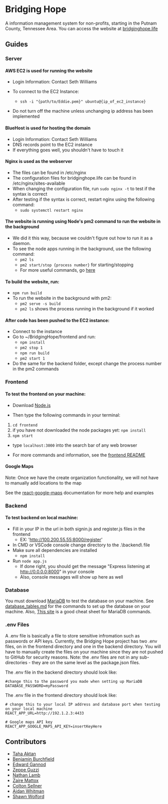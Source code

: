 # Bridging Hope

A information management system for non-profits, starting in the Putnam County, Tennessee Area. You can access the website at [bridginghope.life](https://bridginghope.life)

## Guides

### Server

#### AWS EC2 is used for running the website
- Login Information: Contact Seth Williams
- To connect to the EC2 Instance: 

    - ```ssh -i "{path/to/Eddie.pem}" ubuntu@{ip_of_ec2_instance}```
- Do not turn off the machine unless unchanging ip address has been implemented

#### BlueHost is used for hosting the domain
- Login Information: Contact Seth Williams
- DNS records point to the EC2 instance
- If everything goes well, you shouldn't have to touch it

#### Nginx is used as the webserver
- The files can be found in /etc/nginx
- The configuration files for bridginghope.life can be found in /etc/nginx/sites-available
- When changing the configuration file, run ```sudo nginx -t``` to test if the syntax is correct
- After testing if the syntax is correct, restart nginx using the following command:
    - ```sudo systemctl restart nginx```

#### The website is running using Node's pm2 command to run the website in the background
- We did it this way, because we couldn't figure out how to run it as a daemon.
- To see the node apps running in the background, use the following command:
    - ```pm2 ls```
    - ```pm2 start/stop {process number}``` for starting/stopping
    - For more useful commands, go [here](https://pm2.keymetrics.io/docs/usage/quick-start/)

#### To build the website, run:
- ```npm run build```
- To run the website in the background with pm2:
    - ```pm2 serve -s build```
    - ```pm2 ls``` shows the process running in the background if it worked

#### After code has been pushed to the EC2 instance:
- Connect to the instance
- Go to ~/BridgingHope/frontend and run:
    - ```npm install```
    - ```pm2 stop 1```
    - ```npm run build```
    - ```pm2 start 1```
- Do the same for the backend folder, except change the process number in the pm2 commands

### Frontend

#### To test the frontend on your machine:

- Download [Node.js](https://nodejs.org)

- Then type the following commands in your terminal:
1. ```cd frontend```
2. if you have not downloaded the node packages yet: ```npm install```
3. ```npm start```

- type ```localhost:3000``` into the search bar of any web browser

- For more commands and information, see the [frontend README](frontend/README.md)

#### Google Maps

Note: Once we have the create organization functionality, we will not have to manually add locations to the map

See the [react-google-maps](https://visgl.github.io/react-google-maps/) documentation for more help and examples

### Backend

#### To test backend on local machine:
- Fill in your IP in the url in both signin.js and register.js files in the frontend
  - EX: 'http://100.200.55.55:8000/register'
- In CMD or VSCode console change directory to the .\backend\ file
- Make sure all dependencies are installed 
    - ```npm install```
- Run ```node app.js```
    - If done right, you should get the message "Express listening at http://0.0.0.0:8000" in your console
    - Also, console messages will show up here as well

### Database
You must download [MariaDB](https://mariadb.org/download) to test the database on your machine.
See [database_tables.md](database_tables.md) for the commands to set up the database on your machine.
Also, [This site](https://www.mariadbtutorial.com/mariadb-basics/) is a good cheat sheet for MariaDB commands.

### .env Files
A .env file is basically a file to store sensitive infromation such as passwords or API keys. Currently, the Bridging Hope project has two .env files, on in the frontend directory and one in the backend directory. You will have to manually create the files on your machine since they are not pushed to GitHub for security reasons. Note: the .env files are not in any sub-directories - they are on the same level as the package.json files.

The .env file in the backend directory should look like:
```
#change this to the password you made when setting up MariaDB
DATABASE_PASSWORD=myPassword
```

The .env file in the frontend directory should look like:
```
# change this to your local IP address and database port when testing on your local machine
REACT_APP_URL=http://192.1.2.3:4433

# Google maps API key
REACT_APP_GOOGLE_MAPS_API_KEY=insertKeyHere
```

## Contributors

- [Taha Aktan](https://github.com/qweaksy)
- [Benjamin Burchfield](https://github.com/ttu-bburchfield)
- [Edward Gannod](https://github.com/egannod)
- [Zeppe Guzzi](https://github.com/zepz001)
- [Nathan Lamb](https://github.com/njlamb)
- [Zaire Mattox](https://github.com/ZaireM)
- [Colton Sellner](https://github.com/casellner)
- [Aidan Whitman](https://github.com/Whitman2003)
- [Shawn Wolford](https://github.com/swolford0408)
